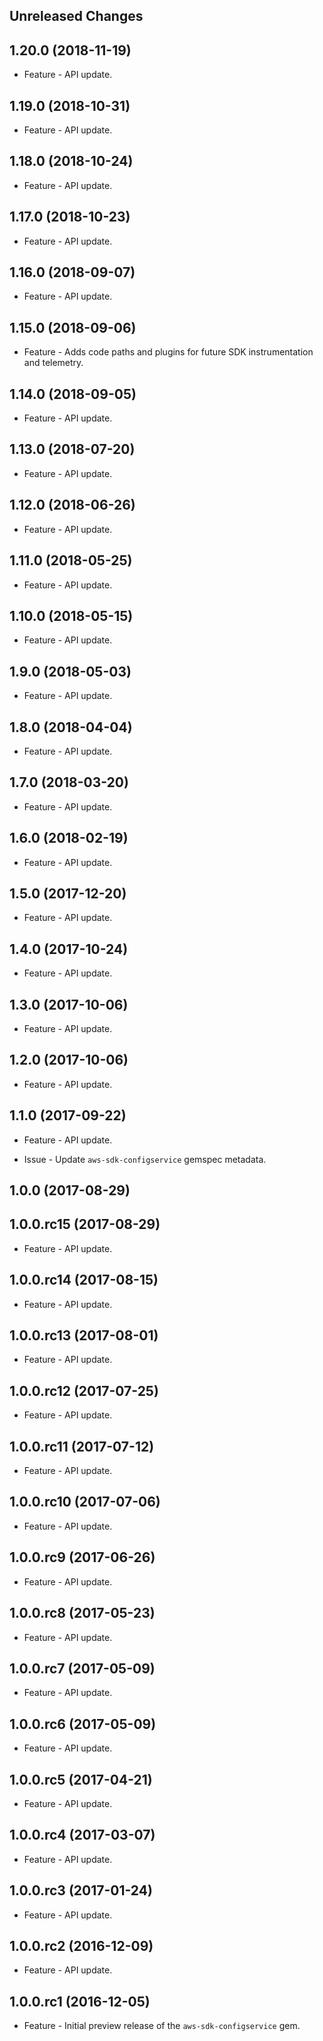 Unreleased Changes
------------------

1.20.0 (2018-11-19)
------------------

* Feature - API update.

1.19.0 (2018-10-31)
------------------

* Feature - API update.

1.18.0 (2018-10-24)
------------------

* Feature - API update.

1.17.0 (2018-10-23)
------------------

* Feature - API update.

1.16.0 (2018-09-07)
------------------

* Feature - API update.

1.15.0 (2018-09-06)
------------------

* Feature - Adds code paths and plugins for future SDK instrumentation and telemetry.

1.14.0 (2018-09-05)
------------------

* Feature - API update.

1.13.0 (2018-07-20)
------------------

* Feature - API update.

1.12.0 (2018-06-26)
------------------

* Feature - API update.

1.11.0 (2018-05-25)
------------------

* Feature - API update.

1.10.0 (2018-05-15)
------------------

* Feature - API update.

1.9.0 (2018-05-03)
------------------

* Feature - API update.

1.8.0 (2018-04-04)
------------------

* Feature - API update.

1.7.0 (2018-03-20)
------------------

* Feature - API update.

1.6.0 (2018-02-19)
------------------

* Feature - API update.

1.5.0 (2017-12-20)
------------------

* Feature - API update.

1.4.0 (2017-10-24)
------------------

* Feature - API update.

1.3.0 (2017-10-06)
------------------

* Feature - API update.

1.2.0 (2017-10-06)
------------------

* Feature - API update.

1.1.0 (2017-09-22)
------------------

* Feature - API update.

* Issue - Update `aws-sdk-configservice` gemspec metadata.

1.0.0 (2017-08-29)
------------------

1.0.0.rc15 (2017-08-29)
------------------

* Feature - API update.

1.0.0.rc14 (2017-08-15)
------------------

* Feature - API update.

1.0.0.rc13 (2017-08-01)
------------------

* Feature - API update.

1.0.0.rc12 (2017-07-25)
------------------

* Feature - API update.

1.0.0.rc11 (2017-07-12)
------------------

* Feature - API update.

1.0.0.rc10 (2017-07-06)
------------------

* Feature - API update.

1.0.0.rc9 (2017-06-26)
------------------

* Feature - API update.

1.0.0.rc8 (2017-05-23)
------------------

* Feature - API update.

1.0.0.rc7 (2017-05-09)
------------------

* Feature - API update.

1.0.0.rc6 (2017-05-09)
------------------

* Feature - API update.

1.0.0.rc5 (2017-04-21)
------------------

* Feature - API update.

1.0.0.rc4 (2017-03-07)
------------------

* Feature - API update.

1.0.0.rc3 (2017-01-24)
------------------

* Feature - API update.

1.0.0.rc2 (2016-12-09)
------------------

* Feature - API update.

1.0.0.rc1 (2016-12-05)
------------------

* Feature - Initial preview release of the `aws-sdk-configservice` gem.

